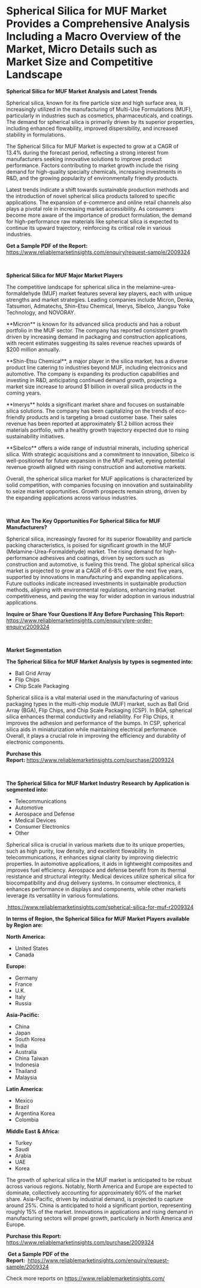 <p><h1>Spherical Silica for MUF Market Provides a Comprehensive Analysis Including a Macro Overview of the Market, Micro Details such as Market Size and Competitive Landscape</h1></p><p><strong>Spherical Silica for MUF Market Analysis and Latest Trends</strong></p>
<p><p>Spherical silica, known for its fine particle size and high surface area, is increasingly utilized in the manufacturing of Multi-Use Formulations (MUF), particularly in industries such as cosmetics, pharmaceuticals, and coatings. The demand for spherical silica is primarily driven by its superior properties, including enhanced flowability, improved dispersibility, and increased stability in formulations. </p><p>The Spherical Silica for MUF Market is expected to grow at a CAGR of 13.4% during the forecast period, reflecting a strong interest from manufacturers seeking innovative solutions to improve product performance. Factors contributing to market growth include the rising demand for high-quality specialty chemicals, increasing investments in R&D, and the growing popularity of environmentally friendly products. </p><p>Latest trends indicate a shift towards sustainable production methods and the introduction of novel spherical silica products tailored to specific applications. The expansion of e-commerce and online retail channels also plays a pivotal role in increasing market accessibility. As consumers become more aware of the importance of product formulation, the demand for high-performance raw materials like spherical silica is expected to continue its upward trajectory, reinforcing its critical role in various industries.</p></p>
<p><strong>Get a Sample PDF of the Report:&nbsp;</strong> <a href="https://www.reliablemarketinsights.com/enquiry/request-sample/2009324?utm_campaign=2143&utm_medium=2&utm_source=Github&utm_content=ia&utm_term=05022025&utm_id=spherical-silica-for-muf">https://www.reliablemarketinsights.com/enquiry/request-sample/2009324</a></p>
<p>&nbsp;</p>
<p><strong>Spherical Silica for MUF Major Market Players</strong></p>
<p><p>The competitive landscape for spherical silica in the melamine-urea-formaldehyde (MUF) market features several key players, each with unique strengths and market strategies. Leading companies include Micron, Denka, Tatsumori, Admatechs, Shin-Etsu Chemical, Imerys, Sibelco, Jiangsu Yoke Technology, and NOVORAY.</p><p>**Micron** is known for its advanced silica products and has a robust portfolio in the MUF sector. The company has reported consistent growth driven by increasing demand in packaging and construction applications, with recent estimates suggesting its sales revenue reaches upwards of $200 million annually.</p><p>**Shin-Etsu Chemical**, a major player in the silica market, has a diverse product line catering to industries beyond MUF, including electronics and automotive. The company is expanding its production capabilities and investing in R&D, anticipating continued demand growth, projecting a market size increase to around $1 billion in overall silica products in the coming years.</p><p>**Imerys** holds a significant market share and focuses on sustainable silica solutions. The company has been capitalizing on the trends of eco-friendly products and is targeting a broad customer base. Their sales revenue has been reported at approximately $1.2 billion across their materials portfolio, with a healthy growth trajectory expected due to rising sustainability initiatives.</p><p>**Sibelco** offers a wide range of industrial minerals, including spherical silica. With strategic acquisitions and a commitment to innovation, Sibelco is well-positioned for future expansion in the MUF market, eyeing potential revenue growth aligned with rising construction and automotive markets.</p><p>Overall, the spherical silica market for MUF applications is characterized by solid competition, with companies focusing on innovation and sustainability to seize market opportunities. Growth prospects remain strong, driven by the expanding applications across various industries.</p></p>
<p>&nbsp;</p>
<p><strong>What Are The Key Opportunities For Spherical Silica for MUF Manufacturers?</strong></p>
<p><p>Spherical silica, increasingly favored for its superior flowability and particle packing characteristics, is poised for significant growth in the MUF (Melamine-Urea-Formaldehyde) market. The rising demand for high-performance adhesives and coatings, driven by sectors such as construction and automotive, is fueling this trend. The global spherical silica market is projected to grow at a CAGR of 6-8% over the next five years, supported by innovations in manufacturing and expanding applications. Future outlooks indicate increased investments in sustainable production methods, aligning with environmental regulations, enhancing market competitiveness, and paving the way for wider adoption in various industrial applications.</p></p>
<p><strong>Inquire or Share Your Questions If Any Before Purchasing This Report:</strong> <a href="https://www.reliablemarketinsights.com/enquiry/pre-order-enquiry/2009324?utm_campaign=2143&utm_medium=2&utm_source=Github&utm_content=ia&utm_term=05022025&utm_id=spherical-silica-for-muf">https://www.reliablemarketinsights.com/enquiry/pre-order-enquiry/2009324</a></p>
<p>&nbsp;</p>
<p><strong>Market Segmentation</strong></p>
<p><strong>The Spherical Silica for MUF Market Analysis by types is segmented into:</strong></p>
<p><ul><li>Ball Grid Array</li><li>Flip Chips</li><li>Chip Scale Packaging</li></ul></p>
<p><p>Spherical silica is a vital material used in the manufacturing of various packaging types in the multi-chip module (MUF) market, such as Ball Grid Array (BGA), Flip Chips, and Chip Scale Packaging (CSP). In BGA, spherical silica enhances thermal conductivity and reliability. For Flip Chips, it improves the adhesion and performance of the bumps. In CSP, spherical silica aids in miniaturization while maintaining electrical performance. Overall, it plays a crucial role in improving the efficiency and durability of electronic components.</p></p>
<p><strong>Purchase this Report:&nbsp;</strong><a href="https://www.reliablemarketinsights.com/purchase/2009324?utm_campaign=2143&utm_medium=2&utm_source=Github&utm_content=ia&utm_term=05022025&utm_id=spherical-silica-for-muf">https://www.reliablemarketinsights.com/purchase/2009324</a></p>
<p>&nbsp;</p>
<p><strong>The Spherical Silica for MUF Market Industry Research by Application is segmented into:</strong></p>
<p><ul><li>Telecommunications</li><li>Automotive</li><li>Aerospace and Defense</li><li>Medical Devices</li><li>Consumer Electronics</li><li>Other</li></ul></p>
<p><p>Spherical silica is crucial in various markets due to its unique properties, such as high purity, low density, and excellent flowability. In telecommunications, it enhances signal clarity by improving dielectric properties. In automotive applications, it aids in lightweight composites and improves fuel efficiency. Aerospace and defense benefit from its thermal resistance and structural integrity. Medical devices utilize spherical silica for biocompatibility and drug delivery systems. In consumer electronics, it enhances performance in displays and components, while other markets leverage its versatility in various formulations.</p></p>
<p><a href="https://www.reliablemarketinsights.com/spherical-silica-for-muf-r2009324?utm_campaign=2143&utm_medium=2&utm_source=Github&utm_content=ia&utm_term=05022025&utm_id=spherical-silica-for-muf">&nbsp;https://www.reliablemarketinsights.com/spherical-silica-for-muf-r2009324</a></p>
<p><strong>In terms of Region, the Spherical Silica for MUF Market Players available by Region are:</strong></p>
<p>
    <p> <strong> North America: </strong>
        <ul>
            <li>United States</li>
            <li>Canada</li>
        </ul>
        </p> 
    <p> <strong> Europe: </strong>
        <ul>
            <li>Germany</li>
            <li>France</li>
            <li>U.K.</li>
            <li>Italy</li>
            <li>Russia</li>
        </ul>
        </p> 
    <p> <strong> Asia-Pacific: </strong>
        <ul>
            <li>China</li>
            <li>Japan</li>
            <li>South Korea</li>
            <li>India</li>
            <li>Australia</li>
            <li>China Taiwan</li>
            <li>Indonesia</li>
            <li>Thailand</li>
            <li>Malaysia</li>
        </ul>
        </p> 
    <p> <strong> Latin America: </strong>
        <ul>
            <li>Mexico</li>
            <li>Brazil</li>
            <li>Argentina Korea</li>
            <li>Colombia</li>
        </ul>
        </p> 
    <p> <strong> Middle East & Africa: </strong>
        <ul>
            <li>Turkey</li>
            <li>Saudi</li>
            <li>Arabia</li>
            <li>UAE</li>
            <li>Korea</li>
        </ul>
    </p>
    </p>
<p><p>The growth of spherical silica in the MUF market is anticipated to be robust across various regions. Notably, North America and Europe are expected to dominate, collectively accounting for approximately 60% of the market share. Asia-Pacific, driven by industrial demand, is projected to capture around 25%. China is anticipated to hold a significant portion, representing roughly 15% of the market. Innovations in applications and rising demand in manufacturing sectors will propel growth, particularly in North America and Europe.</p></p>
<p><strong>Purchase this Report: </strong><a href="https://www.reliablemarketinsights.com/purchase/2009324?utm_campaign=2143&utm_medium=2&utm_source=Github&utm_content=ia&utm_term=05022025&utm_id=spherical-silica-for-muf">https://www.reliablemarketinsights.com/purchase/2009324</a></p>
<p>&nbsp;<strong>Get a Sample PDF of the Report:&nbsp;&nbsp;</strong><a href="https://www.reliablemarketinsights.com/enquiry/request-sample/2009324?utm_campaign=2143&utm_medium=2&utm_source=Github&utm_content=ia&utm_term=05022025&utm_id=spherical-silica-for-muf">https://www.reliablemarketinsights.com/enquiry/request-sample/2009324</a></p>
<p><strong></strong></p>
<p>Check more reports on <a href="https://www.reliablemarketinsights.com/?utm_campaign=2143&utm_medium=2&utm_source=Github&utm_content=ia&utm_term=05022025&utm_id=spherical-silica-for-muf">https://www.reliablemarketinsights.com/</a></p>